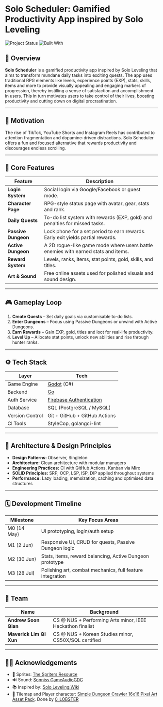 # Solo Scheduler: Gamified Productivity App inspired by Solo Leveling

![Project Status](https://img.shields.io/badge/status-in%20progress-yellow)
![Built With](https://img.shields.io/badge/built%20with-Godot%20%7C%20Go%20%7C%20Firebase%20%7C%20SQL-blue)

## 🚀 Overview

**Solo Scheduler** is a gamified productivity app inspired by Solo Leveling that aims to transform mundane daily tasks into exciting quests. The app uses traditional RPG elements like levels, experience points (EXP), stats, skills, items and more to provide visually appealing and engaging markers of progression, thereby instilling a sense of satisfaction and accomplishment in users. This in turn motivates users to take control of their lives, boosting productivity and cutting down on digital procrastination.

---

## 🎯 Motivation

The rise of TikTok, YouTube Shorts and Instagram Reels has contributed to attention fragmentation and dopamine-driven distractions. Solo Scheduler offers a fun and focused alternative that rewards productivity and discourages endless scrolling.

---

## 🧩 Core Features

| Feature            | Description |
|--------------------|-------------|
| **Login System**   | Social login via Google/Facebook or guest mode. |
| **Character Page** | RPG-style status page with avatar, gear, stats and rank. |
| **Daily Quests**   | To-do list system with rewards (EXP, gold) and penalties for missed tasks. |
| **Passive Dungeon**| Lock phone for a set period to earn rewards. Early exit yields partial rewards. |
| **Active Dungeon** | A 2D rogue-like game mode where users battle enemies with earned stats and items. |
| **Reward System**  | Levels, ranks, items, stat points, gold, skills, and titles. |
| **Art & Sound**    | Free online assets used for polished visuals and sound design. |

---

## 🎮 Gameplay Loop

1. **Create Quests** – Set daily goals via customisable to-do lists.
2. **Enter Dungeons** – Focus using Passive Dungeons or unwind with Active Dungeons.
3. **Earn Rewards** – Gain EXP, gold, titles and loot for real-life productivity.
4. **Level Up** – Allocate stat points, unlock new abilities and rise through hunter ranks.

---

## ⚙️ Tech Stack

| Layer         | Tech                          |
|---------------|-------------------------------|
| Game Engine   | [Godot](https://godotengine.org/) (C#) |
| Backend       | [Go](https://go.dev/)         |
| Auth Service  | [Firebase Authentication](https://firebase.google.com/) |
| Database      | SQL (PostgreSQL / MySQL)      |
| Version Control | Git + GitHub + GitHub Actions |
| CI Tools      | StyleCop, golangci-lint       |

---

## 🧱 Architecture & Design Principles

- **Design Patterns:** Observer, Singleton
- **Architecture:** Clean architecture with modular managers
- **Engineering Practices:** CI with GitHub Actions, Kanban via Miro
- **SOLID Principles:** SRP, OCP, LSP, ISP, DIP applied throughout systems
- **Performance:** Lazy loading, memoization, caching and optimised data structures

---

## 🗓️ Development Timeline 

| Milestone | Key Focus Areas |
|----------|-----------------|
| M0 (14 May) | UI prototyping, login/auth setup |
| M1 (2 Jun) | Responsive UI, CRUD for quests, Passive Dungeon logic |
| M2 (30 Jun) | Stats, items, reward balancing, Active Dungeon prototype |
| M3 (28 Jul) | Polishing art, combat mechanics, full feature integration |

---

## 👥 Team

| Name                | Background |
|---------------------|------------|
| **Andrew Soon Qian** | CS @ NUS + Performing Arts minor, IEEE Hackathon finalist |
| **Maverick Lim Qi Xun** | CS @ NUS + Korean Studies minor, CS50X/SQL certified|

---

## 🕵️‍♀️ Acknowledgements
- 🎨 Sprites: [The Spriters Resource](https://www.spriters-resource.com/)
- 🔊 Sound: [Sonniss GameAudioGDC](https://sonniss.com/gameaudiogdc/)
- 📚 Inspired by: [Solo Leveling Wiki](https://en.wikipedia.org/wiki/Solo_Leveling)
- 👀 Tilemap and Player character: [Simple Dungeon Crawler 16x16 Pixel Art Asset Pack](https://o-lobster.itch.io/simple-dungeon-crawler-16x16-pixel-pack?download). Done by [0_LOBSTER](https://itch.io/profile/o-lobster)
